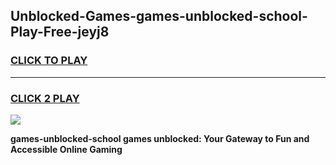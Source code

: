 
## Unblocked-Games-games-unblocked-school-Play-Free-jeyj8
<h3>
<a href="https://premium76.site?title=games-unblocked-school&ref=12A">CLICK TO PLAY</a></h3>
<hr>

<h3>
<a href="https://premium76.site?title=games-unblocked-school&ref=12A">CLICK 2 PLAY</a>
  
</h3>

<a href="https://premium76.site?title=games-unblocked-school&ref=12A"><img src="https://clearcache.store/games.png"></a>


**games-unblocked-school games unblocked: Your Gateway to Fun and Accessible Online Gaming**
